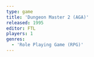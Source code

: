 ```yaml
---
type: game
title: 'Dungeon Master 2 (AGA)'
released: 1995
editor: FTL
players: 1
genres:
  - 'Role Playing Game (RPG)'
---
```

